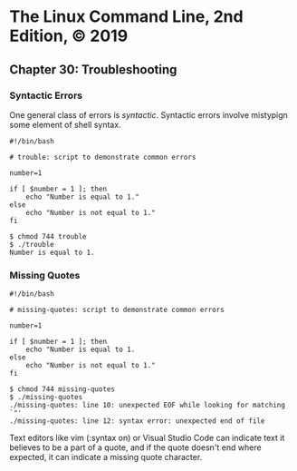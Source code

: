 # The Linux Command Line, 2nd Edition, © 2019

## Chapter 30: Troubleshooting

### Syntactic Errors

One general class of errors is _syntactic_. Syntactic errors involve mistypign some element of shell syntax.

```
#!/bin/bash

# trouble: script to demonstrate common errors

number=1

if [ $number = 1 ]; then
	echo "Number is equal to 1."
else
	echo "Number is not equal to 1."
fi
```

```
$ chmod 744 trouble
$ ./trouble
Number is equal to 1.
```

### Missing Quotes

```
#!/bin/bash

# missing-quotes: script to demonstrate common errors

number=1

if [ $number = 1 ]; then
	echo "Number is equal to 1.
else
	echo "Number is not equal to 1."
fi
```

```
$ chmod 744 missing-quotes 
$ ./missing-quotes 
./missing-quotes: line 10: unexpected EOF while looking for matching `"'
./missing-quotes: line 12: syntax error: unexpected end of file
```

Text editors like vim (:syntax on) or Visual Studio Code can indicate text it believes to be a part of a quote, and if the quote doesn't end where expected, it can indicate a missing quote character.

